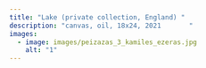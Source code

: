 ```yaml
---
title: "Lake (private collection, England) "
description: "canvas, oil, 18x24, 2021       "
images:
  - image: images/peizazas_3_kamiles_ezeras.jpg
    alt: "1"
---
```

